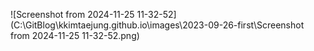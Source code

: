 ![Screenshot from 2024-11-25 11-32-52](C:\GitBlog\kkimtaejung.github.io\images\2023-09-26-first\Screenshot from 2024-11-25 11-32-52.png)
